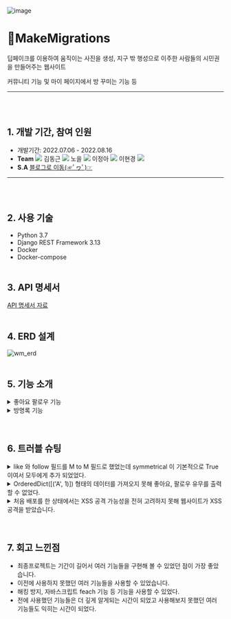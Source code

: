 ![image](https://user-images.githubusercontent.com/71905164/182584327-171cf850-0bd8-4d62-bdec-1ba090eb9b71.png)
# 🚀MakeMigrations
딥페이크를 이용하여 움직이는 사진을 생성, 지구 밖 행성으로 이주한 사람들의 시민권을 만들어주는 웹사이트

커뮤니티 기능 및 마이 페이지에서 방 꾸미는 기능 등
***
<br><br/>


## 1. 개발 기간, 참여 인원
* 개발기간: 2022.07.06 - 2022.08.16
* **Team** <a href="https://github.com/cmjcum"><img src="https://img.shields.io/badge/Github-000000?style=flat-square&logo=github&logoColor=white"/></a>
김동근 <a href="https://github.com/yinmsk"><img src="https://img.shields.io/badge/Github-000000?style=flat-square&logo=github&logoColor=white"/></a>
노을 <a href="https://github.com/minkkky"><img src="https://img.shields.io/badge/Github-000000?style=flat-square&logo=github&logoColor=white"/></a>
이정아 <a href="https://github.com/zeonga1102"><img src="https://img.shields.io/badge/Github-000000?style=flat-square&logo=github&logoColor=white"/></a>
이현경 <a href="https://github.com/LULULALA2"><img src="https://img.shields.io/badge/Github-000000?style=flat-square&logo=github&logoColor=white"/></a>
* **S.A** <a href="https://cold-charcoal.tistory.com/118">블로그로 이동(☞ﾟヮﾟ)☞</a>
***
<br><br/>


## 2. 사용 기술
* Python 3.7
* Django REST Framework 3.13
* Docker
* Docker-compose
<br><br/>


## 3. API 명세서
<a href="https://typingmylife.notion.site/MakeMigrations-API-88de2c1a1ccd457c9059c8b55ee3dc70">API 명세서 자료</a>
<br><br/>


## 4. ERD 설계
![wm_erd](https://user-images.githubusercontent.com/104487608/186808469-be6b3f37-376e-4249-ada7-be28f86a7eff.png)
<br><br/>


## 5. 기능 소개
<details>
  <summary>좋아요 팔로우 기능</summary>
  <div markdown="1">
 
* 좋아요 팔로우를 한 사람을 구분하기 위한 boolean <a href="https://github.com/yinmsk/WM_back/blob/6a362ffd597ea4796884e87a10c9ccb6c34e6a35/myroom/views.py#L31">📄코드</a>
    * 유저의 아이디 안에 좋아요, 팔로우를 한 사람의 아이디 유무에 따라 참 거짓을 보내준다.
    * 리스트 컴프리헨션을 사용했다.
* 좋아요 기능 <a href="https://github.com/yinmsk/WM_back/blob/6a362ffd597ea4796884e87a10c9ccb6c34e6a35/myroom/views.py#L87">📄코드</a>
    * .exists() 를 통해 좋아요를 누른 유저의 존재를 확인해서 존재한다면 해당 유저를 삭제하고, 좋아요한 유저가 없다면 유저를 추가해 주었다.
  </div>
</details>

<details>
  <summary>방명록 기능</summary>
  <div markdown="1">
 
* 방명록 작성 <a href="https://github.com/yinmsk/WM_back/blob/6a362ffd597ea4796884e87a10c9ccb6c34e6a35/myroom/views.py#L64">📄코드</a>
    * 시리얼라이저의 정보를 가져오고 .is_vaild() 를 통해 유효성을 검사 후 .save() 를 통해 저장 하였다.
* 방명록 삭제 <a href="https://github.com/yinmsk/WM_back/blob/db4aa5df5a123046a8a3b7d58ac0d7143cb14ac9/myroom/views.py#L77">📄코드</a>
    * .objects.get 을 통해 작성한 방명록 글을 가져와주고 .delete() 를 통해 삭제 하였다.
* 방명록 조회 <a href="https://github.com/yinmsk/WM_back/blob/db4aa5df5a123046a8a3b7d58ac0d7143cb14ac9/myroom/views.py#L56">📄코드</a>
    * objects.filter() 를 통해 해당 유저의 방명록을 가져와주고 .order_by('-create_date') 를 통해 최근 생성일로 조회가 가능하게 해 주었다.
    * model 에서 최근 생성일로 가져온 정보를 시리얼라이저에 담아서 return 해 주었다.
  </div>
</details>
<br><br/>


## 6. 트러블 슈팅
<details>
  <summary>like 와 follow 필드를 M to M 필드로 했었는데 symmetrical 이 기본적으로 True 이여서 모두에게 추가 되었었다.</summary>
  <div markdown="1">
 
* symmetrical=False 로 바꾸어 주어 양쪽이 아닌 한쪽의 사람만 추가 될 수 있도록 하였다.
[📄코드](https://github.com/yinmsk/WM_back/blob/6a362ffd597ea4796884e87a10c9ccb6c34e6a35/user/models.py#L39)
  </div>
</details>

<details>
  <summary>OrderedDict([('A', 1)]) 형태의 데이터를 가져오지 못해 좋아요, 팔로우 유무를 출력할 수 없었다.</summary>
  <div markdown="1">
 
* 반복문을 리스트 형태로 저장해주는 리스트 컴프리헨션을 사용해 데이터를 가져올 수 있었다.
[📄코드](https://github.com/yinmsk/WM_back/blob/6a362ffd597ea4796884e87a10c9ccb6c34e6a35/myroom/views.py#L33)
  </div>
</details>

<details>
  <summary>처음 배포를 한 상태에서는 XSS 공격 가능성을 전혀 고려하지 못해 웹사이트가 XSS 공격을 받았습니다.</summary>
  <div markdown="1">
 
* 사용자가 조회할 수 있는 텍스트들을 저장할 때 부등호 기호(<, >)를 전부 html 특수문자 코드로(&lt;, &gt;) 바꾸어 저장했습니다.
* Seralizer를 통해 저장할 때 validator를 커스텀 해 replace 함수로 문자열을 바꿔주었습니다.
[📄코드](https://github.com/yinmsk/WM_back/blob/95aa8105cdb965d4f195934fac5bab6d305545d4/myroom/seriailzers.py#L125)
  </div>
</details>
<br><br/>


## 7. 회고 느낀점
* 최종프로젝트는 기간이 길어서 여러 기능들을 구현해 볼 수 있었던 점이 가장 좋았습니다.
* 이전에 사용하지 못했던 여러 기능들을 사용할 수 있었습니다.
* 해킹 방지, 자바스크립트 feach 기능 등 기능을 사용할 수 있었다.
* 전에 사용했던 기능들은 더 깊게 알게되는 시간이 되었고 사용해보지 못했던 여러 기능들도 익히는 시간이 되었다.
